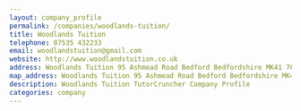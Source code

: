 ```yaml
---
layout: company_profile
permalink: /companies/woodlands-tuition/
title: Woodlands Tuition
telephone: 07535 432233
email: woodlandstuition@gmail.com
website: http://www.woodlandstuition.co.uk
address: Woodlands Tuition 95 Ashmead Road Bedford Bedfordshire MK41 7FD
map_address: Woodlands Tuition 95 Ashmead Road Bedford Bedfordshire MK41 7FD
description: Woodlands Tuition TutorCruncher Company Profile
categories: company
---
```


